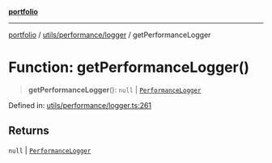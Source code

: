 [**portfolio**](../../../../README.md)

***

[portfolio](../../../../modules.md) / [utils/performance/logger](../README.md) / getPerformanceLogger

# Function: getPerformanceLogger()

> **getPerformanceLogger**(): `null` \| [`PerformanceLogger`](../classes/PerformanceLogger.md)

Defined in: [utils/performance/logger.ts:261](https://github.com/tnorlund/Portfolio/blob/128978f462e4e6fd38799de0aaf129753fc6d9da/portfolio/utils/performance/logger.ts#L261)

## Returns

`null` \| [`PerformanceLogger`](../classes/PerformanceLogger.md)
